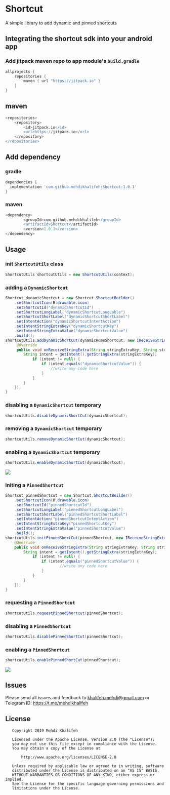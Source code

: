 # Shortcut
A simple library to add dynamic and pinned shortcuts

## Integrating the shortcut sdk into your android app
### Add jitpack maven repo to app module's `build.gradle`

```gradle
allprojects {
    repositories {
        maven { url "https://jitpack.io" }
    }
}
```

##  maven

```gradle
<repositories>
    <repository>
        <id>jitpack.io</id>
        <url>https://jitpack.io</url>
    </repository>
</repositories>

```


## Add dependency
### gradle

```gradle
dependencies {
  implementation 'com.github.mehdikhalifeh:Shortcut:1.0.1'
}
```

### maven
```gradle
<dependency>
	    <groupId>com.github.mehdikhalifeh</groupId>
	    <artifactId>Shortcut</artifactId>
	    <version>1.0.1</version>
</dependency>
```
## Usage
### init `ShortcutUtils` class

```java
ShortcutUtils shortcutUtils = new ShortcutUtils(context);
```

### adding a `DynamicShortcut`

```java
Shortcut dynamicShortcut = new Shortcut.ShortcutBuilder()
    .setShortcutIcon(R.drawable.icon)
    .setShortcutId("dynamicShortcutId")
    .setShortcutLongLabel("dynamicShortcutLongLable")
    .setShortcutShortLabel("dynamicShortcutShortLabel")
    .setIntentAction("dynamicShortcutIntentAction")
    .setIntentStringExtraKey("dynamicShortcutKey")
    .setIntentStringExtraValue("dynamicShortcutValue")
    .build();
shortcutUtils.addDynamicShortCut(dynamicHomeShortcut, new IReceiveStringExtra() {
     @Override
     public void onReceiveStringExtra(String stringExtraKey, String stringExtraValue) {
        String intent = getIntent().getStringExtra(stringExtraKey);
            if (intent != null) {
                if (intent.equals("dynamicShortcutValue")) {
                    //write any code here
                }
            }
        }
    });
}
```


### disabling a `DynamicShortcut` temporary
```java
shortcutUtils.disableDynamicShortCut(dynamicShortcut);
```

### removing a `DynamicShortcut` temporary
```java
shortcutUtils.removeDynamicShortCut(dynamicShortcut);
```

### enabling a `DynamicShortcut` temporary
```java
shortcutUtils.enableDynamicShortCut(dynamicShortcut);
```




<img src="git_dynamic_shortcut.gif"/>


### initing a `PinnedShortcut`

```java
Shortcut pinnedShortcut = new Shortcut.ShortcutBuilder()
    .setShortcutIcon(R.drawable.icon)
    .setShortcutId("pinnedShortcutId")
    .setShortcutLongLabel("pinnedShortcutLongLabel")
    .setShortcutShortLabel("pinnedShortcutShortLabel")
    .setIntentAction("pinnedShortcutIntentAction")
    .setIntentStringExtraKey("pinnedShortcutKey")
    .setIntentStringExtraValue("pinnedShortcutValue")
    .build();
shortcutUtils.initPinnedShortCut(pinnedShortcut, new IReceiveStringExtra() {
    @Override
    public void onReceiveStringExtra(String stringExtraKey, String stringExtraValue) {
        String intent = getIntent().getStringExtra(stringExtraKey);
            if (intent != null) {
                if (intent.equals("pinnedShortcutValue")) {
                        //write any code here
                }
            }
        }
    });
}
```

### requesting a `PinnedShortcut`
```java
shortcutUtils.requestPinnedShortcut(pinnedShortcut);
```

### disabling a `PinnedShortcut`
```java
shortcutUtils.disablePinnedShortCut(pinnedShortcut);
```

### enabling a `PinnedShortcut`
```java
shortcutUtils.enablePinnedShortCut(pinnedShortcut);
```



<img src="git_pinned_shortcut.gif"/>



## Issues

Please send all issues and feedback to khalifeh.mehdi@gmail.com or Telegram ID: https://t.me/mehdikhalifeh

## License
```
   Copyright 2019 Mehdi Khalifeh

   Licensed under the Apache License, Version 2.0 (the "License");
   you may not use this file except in compliance with the License.
   You may obtain a copy of the License at

       http://www.apache.org/licenses/LICENSE-2.0

   Unless required by applicable law or agreed to in writing, software
   distributed under the License is distributed on an "AS IS" BASIS,
   WITHOUT WARRANTIES OR CONDITIONS OF ANY KIND, either express or implied.
   See the License for the specific language governing permissions and
   limitations under the License.
